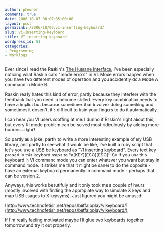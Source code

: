 ```yaml
---
author: phewner
comments: true
date: 2006-10-07 08:07:05+00:00
layout: post
permalink: /2006/10/07/vi-inserting-keyboard/
slug: vi-inserting-keyboard
title: VI inserting keyboard
wordpress_id: 51
categories:
- Programming
- Worklogs
---
```


Ever since I read the Raskin's [The Humane Interface](http://www.amazon.com/gp/explorer/0201379376/2/ref=pd_lpo_ase/104-1708760-0719920?), I've been especially noticing what Raskin calls "mode errors" in VI.  Mode errors happen when you have two different modes of operation and you accidently do a Mode A command in Mode B.

Raskin really hates this kind of error, partly because they interfere with the feedback that you need to become skilled.  Every key combination needs to have a implict  but because sometimes that involves doing something and sometimes it dosen't, it's difficult to train your fingers to do it automatically.

I can hear you VI users scoffing at me.  I dunno if Raskin's right about this, but every UI mode problem can be solved most ridiculously by adding more buttons...right?

So partly as a joke, partly to write a more interesting example of my USB library, and partly to see what it would be like, I've built a ruby script that let's you use a USB be keyboard as "VI inserting keyboard".  Every text key presed in this keybord maps to "a[KEY][ESC][ESC]".  So if you use this keyboard in VI command mode you can enter whatever you want but stay in command mode.  It strikes me that it might be saner to do the opposite - have an external keyboard permanently in command mode - perhaps that can be version 2.

Anyways, this works beautifuly and it only took me a couple of hours (mostly involved with finding the appropiate way to simulate X keys and map USB usages to X keysyms).  Just figured you might be amused:

[http://www.technofetish.net/repos/buffaloplay/vikeyboard/](http://www.technofetish.net/repos/buffaloplay/vikeyboard/)

If I'm really feeling motivated maybe I'll glue two keyboards together tomorrow and try it out properly.
